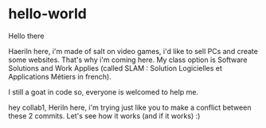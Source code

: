 # hello-world

Hello there

Haeriln here, i'm made of salt on video games, i'd like to sell PCs and create some websites. That's why i'm coming here.
My class option is Software Solutions and Work Applies (called SLAM : Solution Logicielles et Applications Métiers in french).

I still a goat in code so, everyone is welcomed to help me.


hey collab1, Heriln here, i'm trying just like you to make a conflict between these 2 commits. Let's see how it works (and if it works) :)

